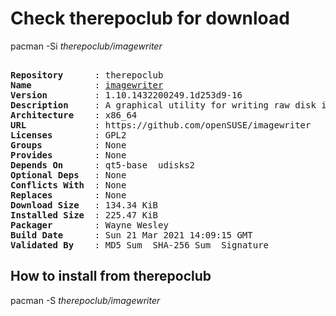 # Check therepoclub for download

pacman -Si *therepoclub/imagewriter*

<div class="highlight"><pre class="highlight"><text>
<b>Repository</b>      : therepoclub
<b>Name</b>            : <a href="../../x86_64/imagewriter-1.10.1432200249.1d253d9-16-x86_64.pkg.tar.zst">imagewriter</a>
<b>Version</b>         : 1.10.1432200249.1d253d9-16
<b>Description</b>     : A graphical utility for writing raw disk images & hybrid isos to USB keys
<b>Architecture</b>    : x86_64
<b>URL</b>             : https://github.com/openSUSE/imagewriter
<b>Licenses</b>        : GPL2
<b>Groups</b>          : None
<b>Provides</b>        : None
<b>Depends On</b>      : qt5-base  udisks2
<b>Optional Deps</b>   : None
<b>Conflicts With</b>  : None
<b>Replaces</b>        : None
<b>Download Size</b>   : 134.34 KiB
<b>Installed Size</b>  : 225.47 KiB
<b>Packager</b>        : Wayne Wesley <wayne6324@gmail.com>
<b>Build Date</b>      : Sun 21 Mar 2021 14:09:15 GMT
<b>Validated By</b>    : MD5 Sum  SHA-256 Sum  Signature
</text></pre></div>

## How to install from therepoclub

pacman -S *therepoclub/imagewriter*
